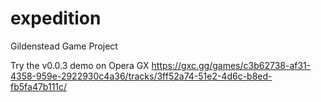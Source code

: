 # expedition
Gildenstead Game Project

Try the v0.0.3 demo on Opera GX
https://gxc.gg/games/c3b62738-af31-4358-959e-2922930c4a36/tracks/3ff52a74-51e2-4d6c-b8ed-fb5fa47b111c/
